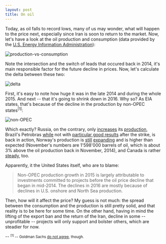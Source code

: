 ```yaml
---
layout: post
title: On oil
---
```


Today, as oil falls to record lows, many of us may wonder, what will happen to the price next, especially since Iran is soon to return to the market. Now, let's have a look at the oil production and consumption (data provided by the [U.S. Energy Information Administration](https://www.eia.gov/)):

![production-vs-consumption](https://i.imgur.com/FLpeQT8.png)

Note the intersection and the switch of leads that occured back in 2014, it's main responsible factor for the future decline in prices. Now, let's calculate the delta between these two:

![delta](https://i.imgur.com/Ft5bcqW.png)

First, it's easy to note how huge it was in the late 2014 and during the whole 2015. And next -- that it's going to shrink down in 2016. Why so? As EIA states, that's because of the decline in the production by non-OPEC states<sup>[1]</sup>:

![non-OPEC](http://i.imgur.com/TPsWSyG.png)

Which exactly? Russia, on the contrary, only [increases](http://www.bloomberg.com/news/articles/2015-12-20/siberian-surprise-russian-oil-patch-just-keeps-pumping) its [production](http://www.bloomberg.com/news/articles/2015-12-20/siberian-surprise-the-numbers-behind-russia-s-oil-resilience), Brazil's Petrobras [while](http://en.mercopress.com/2015/09/17/petrobras-oil-gas-production-in-august-sets-new-records-subsalt-output-up-61-in-twelve-months) not with [particular good results](http://petroglobalnews.com/2015/12/strike-puts-small-dent-in-petrobras-november-production/) after the strike, is back in action, Norway's production is [still](http://www.hellenicshippingnews.com/start-of-oil-production-at-the-edvard-grieg-field-in-the-norwegian-north-sea/) [expanding](http://www.offshore-technology.com/news/newslundin-discovers-oil-in-rolvsnes-prospect-offshore-norway-4760583) and is higher than expected (November's numbers are 1'598'000 barrels of oil, which is about 3% above the oil production back in November, 2014), and Canada is rather [steady](http://www.upi.com/Business_News/Energy-Industry/2015/12/17/Canadian-oil-sector-resilient-sort-of/6001450350312/), too.

Apparently, it the United States itself, who are to blame:

> Non-OPEC production growth in 2015 is largely attributable to investments committed to projects before the oil price decline that began in mid-2014. The declines in 2016 are mostly because of declines in U.S. onshore and North Sea production.

Then, how will it affect the price? My guess is not much: the spread between the consumption and the production is still pretty solid, and that reality is to be here for some time. On the other hand, having in mind the lifting of the export ban and the return of the Iran, decline in some -- unprofitable -- projects will only support and bolster others, which are steadier for now.


-- 
<small><sup>[1]</sup> -- Goldman Sachs [do not agree](http://www.ft.com/cms/s/0/b72ed024-a89f-11e5-955c-1e1d6de94879.html), though.</small>
&nbsp;

